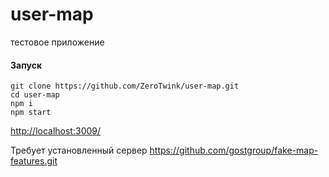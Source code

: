 # user-map
тестовое приложение

#### Запуск

```
git clone https://github.com/ZeroTwink/user-map.git
cd user-map
npm i
npm start
```
[http://localhost:3009/](http://localhost:3009/)

Требует установленный сервер
https://github.com/gostgroup/fake-map-features.git